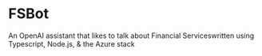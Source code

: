# FSBot
An OpenAI assistant that likes to talk about Financial Serviceswritten using Typescript, Node.js, &amp; the Azure stack
